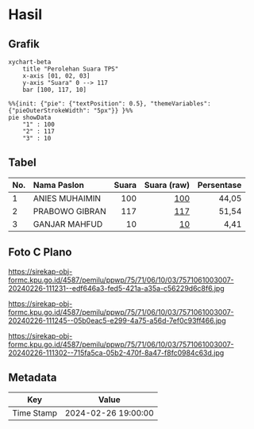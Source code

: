 # Hasil

## Grafik

```mermaid
xychart-beta
    title "Perolehan Suara TPS"
    x-axis [01, 02, 03]
    y-axis "Suara" 0 --> 117
    bar [100, 117, 10]
```

```mermaid
%%{init: {"pie": {"textPosition": 0.5}, "themeVariables": {"pieOuterStrokeWidth": "5px"}} }%%
pie showData
    "1" : 100
    "2" : 117
    "3" : 10
```

## Tabel

| No. | Nama Paslon    | Suara | Suara (raw) | Persentase |
|:--- |:-------------- | -----:| -----------:| ----------:|
| 1   | ANIES MUHAIMIN | 100   | [100][p-1]  | 44,05      |
| 2   | PRABOWO GIBRAN | 117   | [117][p-2]  | 51,54      |
| 3   | GANJAR MAHFUD  | 10    | [10][p-3]   | 4,41       |


[p-1]: https://github.com/gigit-pemilu/pemilu-2024-75-gorontalo/blob/main/pilpres/hitung-suara/sub/75-gorontalo/sub/71-kota-gorontalo/sub/06-kota-tengah/sub/1003-liluwo/sub/007-tps/sub/paslon-1.txt
[p-2]: https://github.com/gigit-pemilu/pemilu-2024-75-gorontalo/blob/main/pilpres/hitung-suara/sub/75-gorontalo/sub/71-kota-gorontalo/sub/06-kota-tengah/sub/1003-liluwo/sub/007-tps/sub/paslon-2.txt
[p-3]: https://github.com/gigit-pemilu/pemilu-2024-75-gorontalo/blob/main/pilpres/hitung-suara/sub/75-gorontalo/sub/71-kota-gorontalo/sub/06-kota-tengah/sub/1003-liluwo/sub/007-tps/sub/paslon-3.txt

## Foto C Plano

https://sirekap-obj-formc.kpu.go.id/4587/pemilu/ppwp/75/71/06/10/03/7571061003007-20240226-111231--edf646a3-fed5-421a-a35a-c56229d6c8f6.jpg

https://sirekap-obj-formc.kpu.go.id/4587/pemilu/ppwp/75/71/06/10/03/7571061003007-20240226-111245--05b0eac5-e299-4a75-a56d-7ef0c93ff466.jpg

https://sirekap-obj-formc.kpu.go.id/4587/pemilu/ppwp/75/71/06/10/03/7571061003007-20240226-111302--715fa5ca-05b2-470f-8a47-f8fc0984c63d.jpg


## Metadata

| Key        | Value               |
| ---------- | ------------------- |
| Time Stamp | 2024-02-26 19:00:00 |




